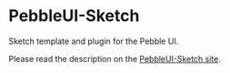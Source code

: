 PebbleUI-Sketch
===============

Sketch template and plugin for the Pebble UI.

Please read the description on the [PebbleUI-Sketch site](http://uhunkler.github.io/PebbleUI-Sketch/).
